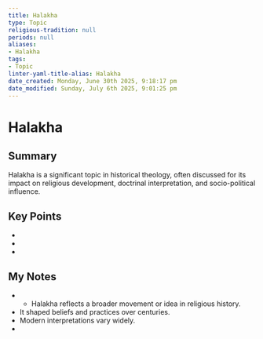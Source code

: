 ```yaml
---
title: Halakha
type: Topic
religious-tradition: null
periods: null
aliases:
- Halakha
tags:
- Topic
linter-yaml-title-alias: Halakha
date_created: Monday, June 30th 2025, 9:18:17 pm
date_modified: Sunday, July 6th 2025, 9:01:25 pm
---
```


# Halakha

## Summary
Halakha is a significant topic in historical theology, often discussed for its impact on religious development, doctrinal interpretation, and socio-political influence.

## Key Points
- 
- 
- 

## My Notes
- - Halakha reflects a broader movement or idea in religious history.
- It shaped beliefs and practices over centuries.
- Modern interpretations vary widely.
- 